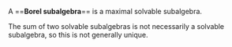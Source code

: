 A ==**Borel subalgebra**== is a maximal solvable subalgebra.

The sum of two solvable subalgebras is not necessarily a solvable subalgebra, so this is not generally unique.